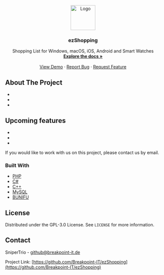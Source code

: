 <!-- PROJECT LOGO -->
<br />
<p align="center">
  <a href="https://github.com/Breakpoint-IT/ezShopping">
    <img src="ezShopping/icons8_shopping.ico" alt="Logo" width="80" height="80">
  </a>

  <h3 align="center">ezShopping</h3>

  <p align="center">
    Shopping List for Windows, macOS, iOS, Android and Smart Watches
    <br />
    <a href="https://github.com/Breakpoint-IT/ezShopping/wiki"><strong>Explore the docs »</strong></a>
    <br />
    <br />
    <a href="http://ezshopping.breakpoint-it.de">View Demo</a>
    ·
    <a href="https://github.com/Breakpoint-IT/ezShopping/issues">Report Bug</a>
    ·
    <a href="https://github.com/Breakpoint-IT/ezShopping/issues">Request Feature</a>
  </p>
</p>

<!----------------------------------------------------------------------------------------------------------------------------------------------->
<!----------------------------------------------------------------------------------------------------------------------------------------------->
<!----------------------------------------------------------------------------------------------------------------------------------------------->
<!----------------------------------------------------------------------------------------------------------------------------------------------->
<!----------------------------------------------------------------------------------------------------------------------------------------------->

<!-- ABOUT THE PROJECT -->
## About The Project

*
*
*

<!-- Upcoming features -->
## Upcoming features

* 
* 
* 



If you would like to work with us on this project, please contact us by email.

### Built With

* [PHP](https://www.php.net/)
* [C#](https://www.microsoft.com/)
* [C++](https://www.microsoft.com/)
* [MySQL](https://www.mysql.com/)
* [BUNIFU](https://bunifuframework.com/)





<!-- LICENSE -->
## License

Distributed under the GPL-3.0 License. See `LICENSE` for more information.



<!-- CONTACT -->
## Contact

SniperTrio - github@breakpoint-it.de

Project Link: [https://github.com/Breakpoint-IT/ezShopping](https://github.com/Breakpoint-IT/ezShopping)



